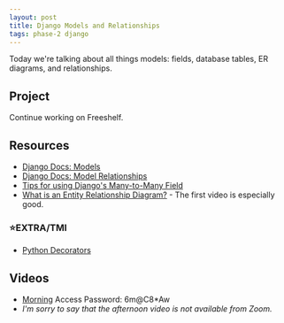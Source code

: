 ```yaml
---
layout: post
title: Django Models and Relationships
tags: phase-2 django
---
```


Today we're talking about all things models: fields, database tables, ER diagrams, and relationships.

## Project

Continue working on Freeshelf.


## Resources

* [Django Docs: Models](https://docs.djangoproject.com/en/3.0/topics/db/models/)
* [Django Docs: Model Relationships](https://docs.djangoproject.com/en/3.0/topics/db/examples/)
* [Tips for using Django's Many-to-Many Field](https://www.revsys.com/tidbits/tips-using-djangos-manytomanyfield/)
* [What is an Entity Relationship Diagram?](https://www.lucidchart.com/pages/er-diagrams) - The first video is especially good.

### ⭐EXTRA/TMI

* [Python Decorators](https://realpython.com/primer-on-python-decorators/)

## Videos

- [Morning](https://us02web.zoom.us/rec/share/2slED6zo5kVOeaP0xEHGavR_H9X9eaa8hCVLq6UMzhxDJmuY3argRjjLZa1j0IKo) Access Password: 6m@C8*Aw
- *I'm sorry to say that the afternoon video is not available from Zoom.*
